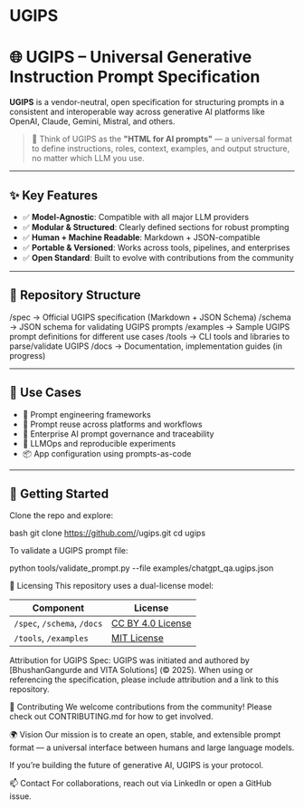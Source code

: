 # UGIPS
# 🌐 UGIPS – Universal Generative Instruction Prompt Specification

**UGIPS** is a vendor-neutral, open specification for structuring prompts in a consistent and interoperable way across generative AI platforms like OpenAI, Claude, Gemini, Mistral, and others.

> 🔗 Think of UGIPS as the **"HTML for AI prompts"** — a universal format to define instructions, roles, context, examples, and output structure, no matter which LLM you use.

---

## ✨ Key Features

- ✅ **Model-Agnostic**: Compatible with all major LLM providers  
- ✅ **Modular & Structured**: Clearly defined sections for robust prompting  
- ✅ **Human + Machine Readable**: Markdown + JSON-compatible  
- ✅ **Portable & Versioned**: Works across tools, pipelines, and enterprises  
- ✅ **Open Standard**: Built to evolve with contributions from the community

---

## 📁 Repository Structure
/spec → Official UGIPS specification (Markdown + JSON Schema)
/schema → JSON schema for validating UGIPS prompts
/examples → Sample UGIPS prompt definitions for different use cases
/tools → CLI tools and libraries to parse/validate UGIPS
/docs → Documentation, implementation guides (in progress)


---

## 🧪 Use Cases

- 🔧 Prompt engineering frameworks  
- 🚀 Prompt reuse across platforms and workflows  
- 🏢 Enterprise AI prompt governance and traceability  
- 🧬 LLMOps and reproducible experiments  
- 📦 App configuration using prompts-as-code  

---

## 🔗 Getting Started

Clone the repo and explore:

bash
git clone https://github.com/<your-org-or-username>/ugips.git
cd ugips

To validate a UGIPS prompt file:

python tools/validate_prompt.py --file examples/chatgpt_qa.ugips.json

🪪 Licensing
This repository uses a dual-license model:

| Component                   | License                                                           |
| --------------------------- | ----------------------------------------------------------------- |
| `/spec`, `/schema`, `/docs` | [CC BY 4.0 License](https://creativecommons.org/licenses/by/4.0/) |
| `/tools`, `/examples`       | [MIT License](LICENSE)                                            |

Attribution for UGIPS Spec:
UGIPS was initiated and authored by [BhushanGangurde and VITA Solutions] (© 2025). When using or referencing the specification, please include attribution and a link to this repository.

🤝 Contributing
We welcome contributions from the community!
Please check out CONTRIBUTING.md for how to get involved.

🌍 Vision
Our mission is to create an open, stable, and extensible prompt format — a universal interface between humans and large language models.

If you’re building the future of generative AI, UGIPS is your protocol.

📫 Contact
For collaborations, reach out via LinkedIn or open a GitHub issue.

